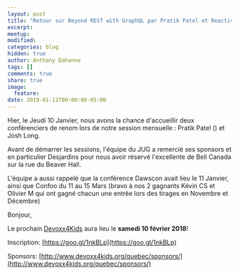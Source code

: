 ```yaml
---
layout: post
title: "Retour sur Beyond REST with GraphQL par Pratik Patel et Reactive Spring par Josh Long"
excerpt:
meetup:
modified:
categories: blog
hidden: true
author: Anthony Dahanne
tags: []
comments: true
share: true
image:
  feature:
date: 2019-01-11T00:00:00-05:00
---
```

Hier, le Jeudi 10 Janvier, nous avons la chance d'accueillir deux conférenciers de renom lors de notre session mensuelle : Pratik Patel () et Josh Long.

Avant de démarrer les sessions, l'équipe du JUG a remercié ses sponsors et en particulier Desjardins pour nous avoir réservé l'excellente de Bell Canada sur la rue du Beaver Hall.

L'équipe a aussi rappelé que la conférence Dawscon avait lieu le 11 Janvier, ainsi que Confoo du 11 au 15 Mars (bravo à nos 2 gagnants Kévin CS et Olivier M qui ont gagné chacun une entrée lors des tirages en Novembre et Décembre)

Bonjour,

Le prochain [Devoxx4Kids](http://www.devoxx4kids.org/) aura lieu le __samedi 10 février 2018__!

Inscription: [https://goo.gl/1nkBLp](https://goo.gl/1nkBLp)

Sponsors: [http://www.devoxx4kids.org/quebec/sponsors/](http://www.devoxx4kids.org/quebec/sponsors/)
